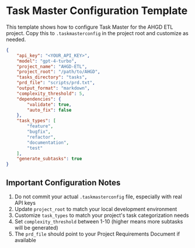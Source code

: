 # Task Master Configuration Template

This template shows how to configure Task Master for the AHGD ETL project. Copy this to `.taskmasterconfig` in the project root and customize as needed.

```json
{
    "api_key": "<YOUR_API_KEY>",
    "model": "gpt-4-turbo",
    "project_name": "AHGD-ETL",
    "project_root": "/path/to/AHGD",
    "tasks_directory": "tasks",
    "prd_file": "scripts/prd.txt",
    "output_format": "markdown",
    "complexity_threshold": 5,
    "dependencies": {
        "validate": true,
        "auto_fix": false
    },
    "task_types": [
        "feature",
        "bugfix",
        "refactor",
        "documentation",
        "test"
    ],
    "generate_subtasks": true
}
```

## Important Configuration Notes

1. Do not commit your actual `.taskmasterconfig` file, especially with real API keys
2. Update `project_root` to match your local development environment
3. Customize `task_types` to match your project's task categorization needs
4. Set `complexity_threshold` between 1-10 (higher means more subtasks will be generated)
5. The `prd_file` should point to your Project Requirements Document if available